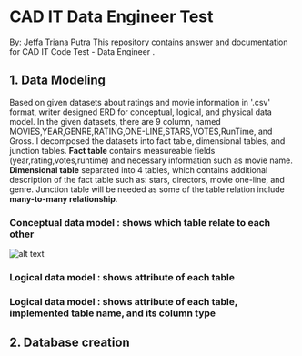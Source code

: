 # CAD IT Data Engineer Test
By: Jeffa Triana Putra
This repository contains answer and documentation for CAD IT Code Test - Data Engineer .

## 1. Data Modeling
Based on given datasets about ratings and movie information in '.csv' format, writer designed ERD for conceptual, logical, and physical data model.
In the given datasets, there are 9 column, named MOVIES,YEAR,GENRE,RATING,ONE-LINE,STARS,VOTES,RunTime, and Gross. I decomposed the datasets into fact table, dimensional tables, and junction tables. **Fact table** contains measureable fields (year,rating,votes,runtime) and necessary information such as movie name. **Dimensional table** separated into 4 tables, which contains additional description of the fact table such as: stars, directors, movie one-line, and genre. Junction table will be needed as some of the table relation include **many-to-many relationship**.

### Conceptual data model : shows which table relate to each other
![alt text](https://github.com/jeffatp14/CadITDataEngTest/blob/main/conceptual_data%20model.jpeg)

### Logical data model : shows attribute of each table

### Logical data model : shows attribute of each table, implemented table name, and its column type

## 2. Database creation

